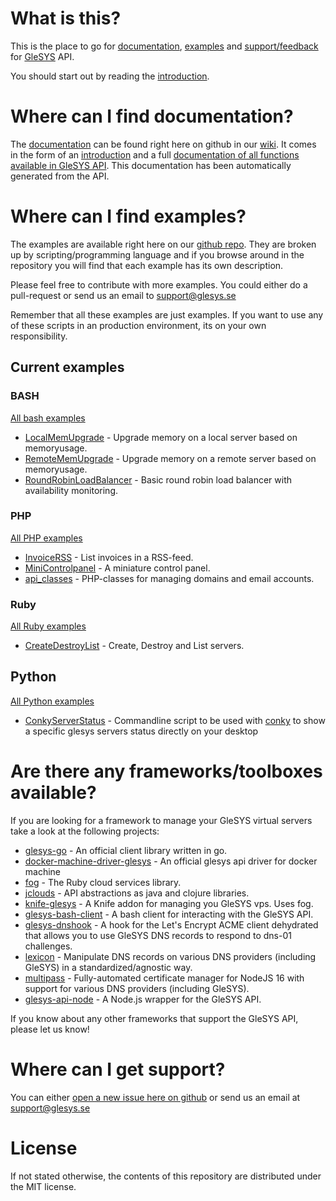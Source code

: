 # What is this?
This is the place to go for [documentation](https://github.com/glesys/api-docs/wiki), [examples](https://github.com/glesys/api-docs/) and [support/feedback](https://github.com/glesys/api-docs/issues) for [GleSYS](http://www.glesys.se) API.

You should start out by reading the [introduction](https://github.com/glesys/api-docs/wiki/Api-Introduction).

# Where can I find documentation?
The [documentation](https://github.com/glesys/api-docs/wiki) can be found right here on github in our [wiki](https://github.com/glesys/api-docs/wiki). It comes in the form of an [introduction](https://github.com/glesys/api-docs/wiki/Api-Introduction) and a full [documentation of all functions available in GleSYS API](https://github.com/glesys/api-docs/wiki/API-Documentation). This documentation has been automatically generated from the API.

# Where can I find examples?
The examples are available right here on our [github repo](https://github.com/glesys/api-docs/). They are broken up by scripting/programming language and if you browse around in the repository you will find that each example has its own description.

Please feel free to contribute with more examples. You could either do a pull-request or send us an email to [support@glesys.se](mailto:support@glesys.se)

Remember that all these examples are just examples. If you want to use any of these scripts in an production environment, its on your own responsibility.

## Current examples
### BASH
[All bash examples](https://github.com/glesys/api-docs/tree/master/BASH)
* [LocalMemUpgrade](https://github.com/glesys/api-docs/tree/master/BASH/LocalMemUpgrade) - Upgrade memory on a local server based on memoryusage.
* [RemoteMemUpgrade](https://github.com/glesys/api-docs/tree/master/BASH/RemoteMemUpgrade) - Upgrade memory on a remote server based on memoryusage.
* [RoundRobinLoadBalancer](https://github.com/glesys/api-docs/tree/master/BASH/RoundRobinLoadBalancer) - Basic round robin load balancer with availability monitoring.

### PHP
[All PHP examples](https://github.com/glesys/api-docs/tree/master/PHP)
* [InvoiceRSS](https://github.com/glesys/api-docs/tree/master/PHP/InvoiceRSS) - List invoices in a RSS-feed.
* [MiniControlpanel](https://github.com/glesys/api-docs/tree/master/PHP/MiniControlpanel) - A miniature control panel.
* [api_classes](https://github.com/glesys/api-docs/tree/master/PHP/api_classes) - PHP-classes for managing domains and email accounts.

### Ruby
[All Ruby examples](https://github.com/glesys/api-docs/tree/master/Ruby)
* [CreateDestroyList](https://github.com/glesys/api-docs/tree/master/Ruby/CreateDestroyList) - Create, Destroy and List servers.

## Python
[All Python examples](https://github.com/glesys/api-docs/tree/master/Python)
* [ConkyServerStatus](https://github.com/glesys/api-docs/tree/master/Python/ConkyServerStatus) - Commandline script to be used with [conky](http://conky.sourceforge.net/) to show a specific glesys servers status directly on your desktop

# Are there any frameworks/toolboxes available?
If you are looking for a framework to manage your GleSYS virtual servers take a look at the following projects:

* [glesys-go](https://github.com/glesys/glesys-go) - An official client library written in go.
* [docker-machine-driver-glesys](https://github.com/glesys/docker-machine-driver-glesys) - An official glesys api driver for docker machine
* [fog](http://fog.io) - The Ruby cloud services library.
* [jclouds](http://www.jclouds.org/) - API abstractions as java and clojure libraries.
* [knife-glesys](https://github.com/smgt/knife-glesys) - A Knife addon for managing you GleSYS vps. Uses fog.
* [glesys-bash-client](https://github.com/MrDaar/glesys-bash-client) - A bash client for interacting with the GleSYS API.
* [glesys-dnshook](https://github.com/blastur/glesys-dnshook) - A hook for the Let's Encrypt ACME client dehydrated that allows you to use GleSYS DNS records to respond to dns-01 challenges.
* [lexicon](https://github.com/AnalogJ/lexicon) - Manipulate DNS records on various DNS providers (including GleSYS) in a standardized/agnostic way.
* [multipass](https://github.com/joelek/multipass) - Fully-automated certificate manager for NodeJS 16 with support for various DNS providers (including GleSYS).
* [glesys-api-node](https://github.com/jwilsson/glesys-api-node) - A Node.js wrapper for the GleSYS API.

If you know about any other frameworks that support the GleSYS API, please let us know!

# Where can I get support?
You can either [open a new issue here on github](https://github.com/glesys/api-docs/issues) or send us an email at [support@glesys.se](mailto:support@glesys.se)

# License

If not stated otherwise, the contents of this repository are distributed under the MIT license.
